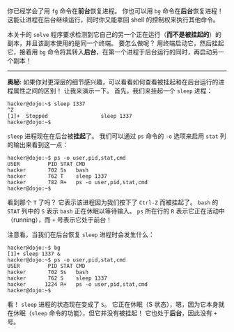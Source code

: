 你已经学会了用 `fg` 命令在**前台**恢复进程。
你也可以用 `bg` 命令在**后台**恢复进程！
这能让进程在后台继续运行，同时你又能拿回 shell 的控制权来执行其他命令。

本关卡的 `solve` 程序要求检测到它自己的另一个正在运行（**而不是被挂起的**）的副本，并且该副本使用的是同一个终端。
要怎么做呢？
用终端启动它，然后挂起它，接着用 `bg` 命令将其转入**后台**，在第一个进程于后台运行的同时，再启动另一个副本！

---

**奥秘:**
如果你对更深层的细节感兴趣，可以看看如何查看被挂起和在后台运行的进程属性之间的区别！
让我来演示一下。
首先，我们来挂起一个 `sleep` 进程：

```console
hacker@dojo:~$ sleep 1337
^Z
[1]+  Stopped                 sleep 1337
hacker@dojo:~$
```

`sleep` 进程现在在后台被**挂起**了。
我们可以通过 `ps` 命令的 `-o` 选项来启用 `stat` 列的输出来看到这一点：

```console
hacker@dojo:~$ ps -o user,pid,stat,cmd
USER         PID STAT CMD
hacker       702 Ss   bash
hacker       762 T    sleep 1337
hacker       782 R+   ps -o user,pid,stat,cmd
hacker@dojo:~$ 
```

看到那个 `T` 了吗？
它表示该进程因为我们按下了 `Ctrl-Z` 而被挂起了。
`bash` 的 `STAT` 列中的 `S` 表示 `bash` 正在休眠以等待输入。
`ps` 所在行的 `R` 表示它正在活动中（running），而 `+` 号表示它处于前台！

注意看，当我们在后台恢复 `sleep` 进程时会发生什么：

```console
hacker@dojo:~$ bg
[1]+ sleep 1337 &
hacker@dojo:~$ ps -o user,pid,stat,cmd
USER         PID STAT CMD
hacker       702 Ss   bash
hacker       762 S    sleep 1337
hacker      1224 R+   ps -o user,pid,stat,cmd
hacker@dojo:~$
```

看！
`sleep` 进程的状态现在变成了 `S`。
它正在休眠（S 状态），嗯，因为它本身就在休眠（`sleep` 命令的功能），但它并没有被挂起！
它也处于**后台**，因此没有 `+` 号。
